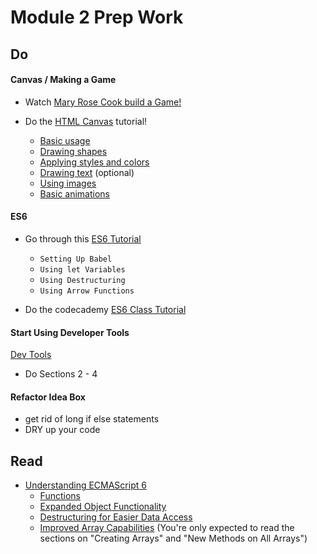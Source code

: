 # Module 2 Prep Work

## Do
#### Canvas / Making a Game
- Watch [Mary Rose Cook build a Game!](https://vimeo.com/105955605)

- Do the [HTML Canvas](https://developer.mozilla.org/en-US/docs/Web/API/Canvas_API/Tutorial) tutorial!
  - [Basic usage](https://developer.mozilla.org/en-US/docs/Web/API/Canvas_API/Tutorial/Basic_usage)
  - [Drawing shapes](https://developer.mozilla.org/en-US/docs/Web/API/Canvas_API/Tutorial/Drawing_shapes)
  - [Applying styles and colors](https://developer.mozilla.org/en-US/docs/Web/API/Canvas_API/Tutorial/Applying_styles_and_colors)
  - [Drawing text](https://developer.mozilla.org/en-US/docs/Web/API/Canvas_API/Tutorial/Drawing_text) (optional)
  - [Using images](https://developer.mozilla.org/en-US/docs/Web/API/Canvas_API/Tutorial/Using_images)
  - [Basic animations](https://developer.mozilla.org/en-US/docs/Web/API/Canvas_API/Tutorial/Basic_animations)

#### ES6
- Go through this [ES6 Tutorial](http://ccoenraets.github.io/es6-tutorial/)
  - `Setting Up Babel`
  - `Using let Variables`
  - `Using Destructuring`
  - `Using Arrow Functions`

- Do the codecademy [ES6 Class Tutorial](https://www.codecademy.com/courses/learn-javascript-classes/lessons/classes?course_redirect=introduction-to-javascript)

#### Start Using Developer Tools
[Dev Tools](http://discover-devtools.codeschool.com/)
  - Do Sections 2 - 4

#### Refactor Idea Box
  - get rid of long if else statements
  - DRY up your code

## Read

- [Understanding ECMAScript 6](https://leanpub.com/understandinges6/read)
  - [Functions](https://leanpub.com/understandinges6/read#leanpub-auto-functions)
  - [Expanded Object Functionality](https://leanpub.com/understandinges6/read#leanpub-auto-expanded-object-functionality)
  - [Destructuring for Easier Data Access](https://leanpub.com/understandinges6/read#leanpub-auto-destructuring-for-easier-data-access)
  - [Improved Array Capabilities](https://leanpub.com/understandinges6/read#leanpub-auto-improved-array-capabilities) (You're only expected to read the sections on "Creating Arrays" and "New Methods on All Arrays")
